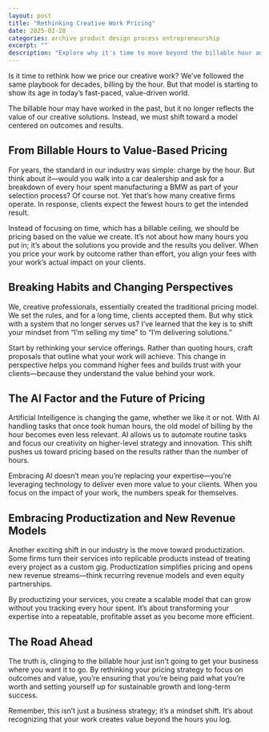 ```yaml
---
layout: post
title: "Rethinking Creative Work Pricing"
date: 2025-02-28
categories: archive product design process entrepreneurship
excerpt: ""
description: "Explore why it's time to move beyond the billable hour and adopt value-based pricing. Learn how AI, productization, and fresh perspectives can transform your creative business."
---
```


Is it time to rethink how we price our creative work? We’ve followed the same playbook for decades, billing by the hour. But that model is starting to show its age in today’s fast-paced, value-driven world.

The billable hour may have worked in the past, but it no longer reflects the value of our creative solutions. Instead, we must shift toward a model centered on outcomes and results.


## From Billable Hours to Value-Based Pricing

For years, the standard in our industry was simple: charge by the hour. But think about it—would you walk into a car dealership and ask for a breakdown of every hour spent manufacturing a BMW as part of your selection process? Of course not. Yet that’s how many creative firms operate. In response, clients expect the fewest hours to get the intended result.

Instead of focusing on time, which has a billable ceiling, we should be pricing based on the value we create. It’s not about how many hours you put in; it’s about the solutions you provide and the results you deliver. When you price your work by outcome rather than effort, you align your fees with your work’s actual impact on your clients.


## Breaking Habits and Changing Perspectives

We, creative professionals, essentially created the traditional pricing model. We set the rules, and for a long time, clients accepted them. But why stick with a system that no longer serves us? I’ve learned that the key is to shift your mindset from “I’m selling my time” to “I’m delivering solutions.”

Start by rethinking your service offerings. Rather than quoting hours, craft proposals that outline what your work will achieve. This change in perspective helps you command higher fees and builds trust with your clients—because they understand the value behind your work.


## The AI Factor and the Future of Pricing

Artificial Intelligence is changing the game, whether we like it or not. With AI handling tasks that once took human hours, the old model of billing by the hour becomes even less relevant. AI allows us to automate routine tasks and focus our creativity on higher-level strategy and innovation. This shift pushes us toward pricing based on the results rather than the number of hours.

Embracing AI doesn’t mean you’re replacing your expertise—you’re leveraging technology to deliver even more value to your clients. When you focus on the impact of your work, the numbers speak for themselves.


## Embracing Productization and New Revenue Models

Another exciting shift in our industry is the move toward productization. Some firms turn their services into replicable products instead of treating every project as a custom gig. Productization simplifies pricing and opens new revenue streams—think recurring revenue models and even equity partnerships.

By productizing your services, you create a scalable model that can grow without you tracking every hour spent. It’s about transforming your expertise into a repeatable, profitable asset as you become more efficient.


## The Road Ahead

The truth is, clinging to the billable hour just isn’t going to get your business where you want it to go. By rethinking your pricing strategy to focus on outcomes and value, you’re ensuring that you’re being paid what you’re worth and setting yourself up for sustainable growth and long-term success.

Remember, this isn’t just a business strategy; it’s a mindset shift. It’s about recognizing that your work creates value beyond the hours you log. 